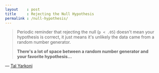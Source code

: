 ```yaml
---
layout    : post
title     : Rejecting the Null Hypothesis
permalink : /null-hypothesis/
---
```


> Periodic reminder that rejecting the null (`p < .05`) doesn't mean your
> hypothesis is correct, it just means it's unlikely the data came from a random
> number generator.
>
> __There's a lot of space between a random number generator and your favorite hypothesis...__

&mdash; [Tal Yarkoni](https://twitter.com/talyarkoni/status/1169297525880344576)
